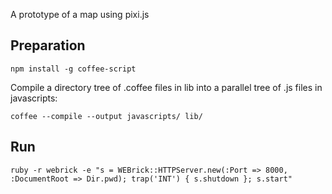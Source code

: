 A prototype of a map using pixi.js

Preparation
-----------

```
npm install -g coffee-script
```

Compile a directory tree of .coffee files in lib into a parallel tree of .js files in javascripts:
```
coffee --compile --output javascripts/ lib/
```

Run
---

```
ruby -r webrick -e "s = WEBrick::HTTPServer.new(:Port => 8000, :DocumentRoot => Dir.pwd); trap('INT') { s.shutdown }; s.start"
```
